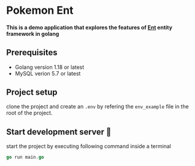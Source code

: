 # Pokemon Ent

#### This is a demo application that explores the features of [Ent](https://entgo.io/) entity framework in golang

## Prerequisites

- Golang version 1.18 or latest
- MySQL verion 5.7 or latest

## Project setup

clone the project and create an `.env` by refering the `env_example` file in the root of the project.

## Start development server :rocket:

start the project by executing following command inside a terminal

```go
go run main.go
```

